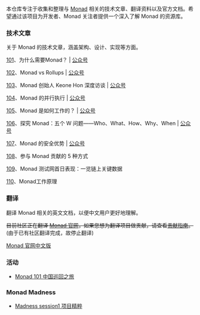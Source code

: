 
本仓库专注于收集和整理与 [Monad](https://docs.monad.xyz/) 相关的技术文章、翻译资料以及官方文档。希望通过该项目为开发者、Monad 关注者提供一个深入了解 Monad 的资源库。


### 技术文章

关于 Monad 的技术文章，涵盖架构、设计、实现等方面。

[101](./articles/101_为什么需要Monad.md)、为什么需要Monad？ | [公众号](https://mp.weixin.qq.com/s/I323A1NdK_EANBRY2IZaeg)  

[102](./articles/102_MonadvsRollups.md)、Monad vs Rollups | [公众号](https://mp.weixin.qq.com/s/bBfahNNgcBRaSmOdpvPCmA)  

[103](./articles/103_KeoneHon访谈.md)、Monad 创始人 Keone Hon 深度访谈 | [公众号](https://mp.weixin.qq.com/s/kEtQY-ojT8MZX6rfyaJH0A)  

[104](./articles/104_Monad的并行执行.md)、Monad 的并行执行 | [公众号](https://mp.weixin.qq.com/s/oc0UnOYX-f5Q1wKF4DYySg)  

[105](./articles/105_Monad是如何工作的.md)、Monad 是如何工作的？ | [公众号](https://mp.weixin.qq.com/s/8btwBNoCogUXIndIc7sikQ)    

[106](./articles/106_5WMonad.md)、探究 Monad：五个 W 问题——Who、What、How、Why、When | [公众号](https://mp.weixin.qq.com/s/KXb7gmRpOdMNJDJHf2QDJQ)  

[107](./articles/107_Monad的安全优势.md)、Monad 的安全优势 | [公众号](https://mp.weixin.qq.com/s/CU8frVlnrI9pBCPjfIxBlQ)  

[108](./articles/108_参与Monad贡献的5种方式.md)、参与 Monad 贡献的 5 种方式  

[109](./articles/109_Monad测试网首日表现.md)、Monad 测试网首日表现：一览链上关键数据  

[110](./articles/110_Monad工作原理.md)、Monad工作原理


### 翻译

翻译 Monad 相关的英文文档，以便中文用户更好地理解。

~~目前社区正在翻译 [Monad 官网](https://docs.monad.xyz/)，如果您想为翻译项目做贡献，请查看[贡献指南](./translations/readme.md)。~~ (由于已有社区翻译完成，故停止翻译)

[Monad 官网中文版](https://monad.docszh.com/)


### 活动

- [Monad 101 中国巡回之旅](./dapp101/readme.md)


### Monad Madness
- [Madness session1 项目精粹](./madness/session1.md)

